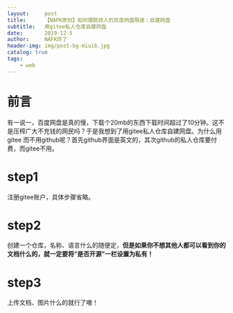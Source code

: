 ```yaml
---
layout:     post
title:      【NAFK原创】如何摆脱烦人的百度网盘限速：自建网盘
subtitle:   用gitee私人仓库自建网盘
date:       2019-12-5
author:     NAFK炸了
header-img: img/post-bg-miui6.jpg
catalog: true
tags:
    - web
---
```

# 前言
有一说一，百度网盘是真的慢，下载个20mb的东西下载时间超过了10分钟。这不是压榨广大不充钱的网民吗？于是我想到了用gitee私人仓库自建网盘。为什么用gitee
而不用github呢？首先github界面是英文的，其次github的私人仓库要付费，而gitee不用。
# step1
注册gitee账户，具体步骤省略。
# step2
创建一个仓库，名称、语言什么的随便定，**但是如果你不想其他人都可以看到你的文档什么的，就一定要将“是否开源”一栏设置为私有！**
# step3
上传文档、图片什么的就行了嗷！
